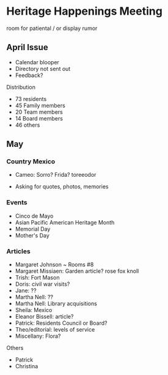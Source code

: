 # Heritage Happenings Meeting

room for patiental / or display rumor

## April Issue

* Calendar blooper
* Directory not sent out
* Feedback?

Distribution

* 73 residents
* 45 Family members
* 20 Team members
* 14 Board members
* 46 others

## May

### Country Mexico

* Cameo: Sorro? Frida? toreeodor

* Asking for quotes, photos, memories


### Events

* Cinco de Mayo
* Asian Pacific American Heritage Month
* Memorial Day
* Mother's Day


### Articles

* Margaret Johnson ~ Rooms #8
* Margaret Missiaen: Garden article? rose fox knoll
* Trish: Fort Mason
* Doris: civil war visits?
* Jane:  ??
* Martha Nell: ??
* Martha Nell: Library acquisitions
* Sheila: Mexico
* Eleanor Bissell: article?
* Patrick: Residents Council or Board?
* Theo/editorial: levels of service
* Miscellany: Flora?

Others

* Patrick
* Christina

